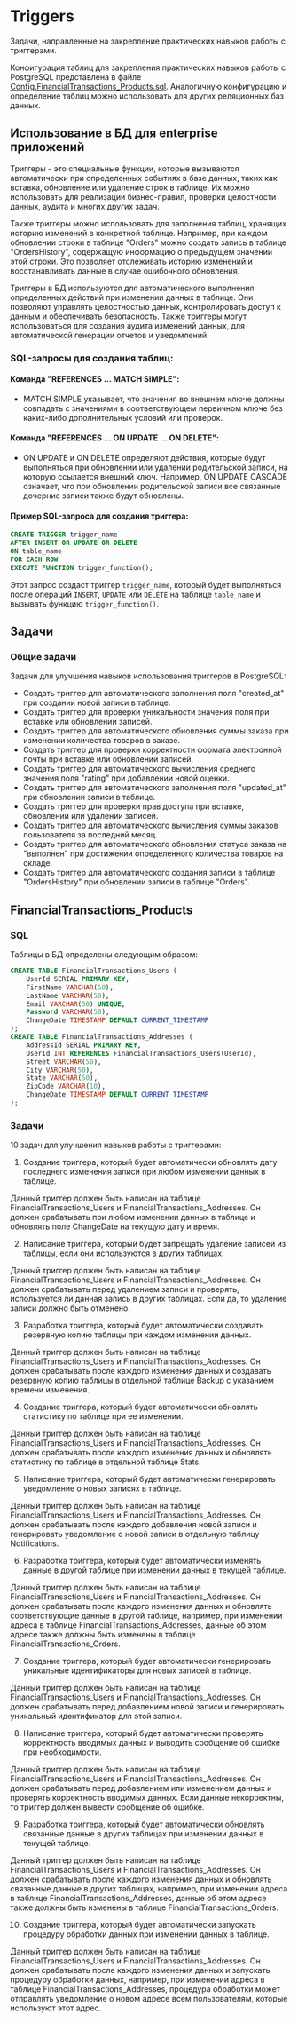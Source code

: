 # Triggers

Задачи, направленные на закрепление практических навыков работы с триггерами.

Конфигурация таблиц для закрепления практических навыков работы с PostgreSQL представлена в файле [Config.FinancialTransactions_Products.sql](../../../sql/postgresql/Config.FinancialTransactions_Products.sql). 
Аналогичную конфигурацию и определение таблиц можно использовать для других реляционных баз данных. 

## Использование в БД для enterprise приложений

Триггеры - это специальные функции, которые вызываются автоматически при определенных событиях в базе данных, таких как вставка, обновление или удаление строк в таблице. Их можно использовать для реализации бизнес-правил, проверки целостности данных, аудита и многих других задач.

Также триггеры можно использовать для заполнения таблиц, хранящих историю изменений в конкретной таблице. Например, при каждом обновлении строки в таблице "Orders" можно создать запись в таблице "OrdersHistory", содержащую информацию о предыдущем значении этой строки. Это позволяет отслеживать историю изменений и восстанавливать данные в случае ошибочного обновления.

Триггеры в БД используются для автоматического выполнения определенных действий при изменении данных в таблице. 
Они позволяют управлять целостностью данных, контролировать доступ к данным и обеспечивать безопасность. 
Также триггеры могут использоваться для создания аудита изменений данных, для автоматической генерации отчетов и уведомлений.

### SQL-запросы для создания таблиц:

#### Команда "REFERENCES ... MATCH SIMPLE":

- MATCH SIMPLE указывает, что значения во внешнем ключе должны совпадать с значениями в соответствующем первичном ключе без каких-либо дополнительных условий или проверок.

#### Команда "REFERENCES ... ON UPDATE ... ON DELETE":

- ON UPDATE и ON DELETE определяют действия, которые будут выполняться при обновлении или удалении родительской записи, на которую ссылается внешний ключ. Например, ON UPDATE CASCADE означает, что при обновлении родительской записи все связанные дочерние записи также будут обновлены.

#### Пример SQL-запроса для создания триггера:

```sql
CREATE TRIGGER trigger_name
AFTER INSERT OR UPDATE OR DELETE
ON table_name
FOR EACH ROW
EXECUTE FUNCTION trigger_function();
```

Этот запрос создаст триггер `trigger_name`, который будет выполняться после операций `INSERT`, `UPDATE` или `DELETE` на таблице `table_name` и вызывать функцию `trigger_function()`.

## Задачи

### Общие задачи 

Задачи для улучшения навыков использования триггеров в PostgreSQL:

- Создать триггер для автоматического заполнения поля "created_at" при создании новой записи в таблице.
- Создать триггер для проверки уникальности значения поля при вставке или обновлении записей.
- Создать триггер для автоматического обновления суммы заказа при изменении количества товаров в заказе.
- Создать триггер для проверки корректности формата электронной почты при вставке или обновлении записей.
- Создать триггер для автоматического вычисления среднего значения поля "rating" при добавлении новой оценки.
- Создать триггер для автоматического заполнения поля "updated_at" при обновлении записи в таблице.
- Создать триггер для проверки прав доступа при вставке, обновлении или удалении записей.
- Создать триггер для автоматического вычисления суммы заказов пользователя за последний месяц.
- Создать триггер для автоматического обновления статуса заказа на "выполнен" при достижении определенного количества товаров на складе.
- Создать триггер для автоматического создания записи в таблице "OrdersHistory" при обновлении записи в таблице "Orders".

## FinancialTransactions_Products

### SQL 

Таблицы в БД определены следующим образом:

```SQL
CREATE TABLE FinancialTransactions_Users (
    UserId SERIAL PRIMARY KEY,
    FirstName VARCHAR(50),
    LastName VARCHAR(50),
    Email VARCHAR(50) UNIQUE,
    Password VARCHAR(50),
    ChangeDate TIMESTAMP DEFAULT CURRENT_TIMESTAMP
);
CREATE TABLE FinancialTransactions_Addresses (
    AddressId SERIAL PRIMARY KEY,
    UserId INT REFERENCES FinancialTransactions_Users(UserId),
    Street VARCHAR(50),
    City VARCHAR(50),
    State VARCHAR(50),
    ZipCode VARCHAR(10),
    ChangeDate TIMESTAMP DEFAULT CURRENT_TIMESTAMP
);
```

### Задачи

10 задач для улучшения навыков работы с триггерами:

1. Создание триггера, который будет автоматически обновлять дату последнего изменения записи при любом изменении данных в таблице.

Данный триггер должен быть написан на таблице FinancialTransactions_Users и FinancialTransactions_Addresses. 
Он должен срабатывать при любом изменении данных в таблице и обновлять поле ChangeDate на текущую дату и время.

2. Написание триггера, который будет запрещать удаление записей из таблицы, если они используются в других таблицах.

Данный триггер должен быть написан на таблице FinancialTransactions_Users и FinancialTransactions_Addresses. 
Он должен срабатывать перед удалением записи и проверять, используется ли данная запись в других таблицах. Если да, то удаление записи должно быть отменено.

3. Разработка триггера, который будет автоматически создавать резервную копию таблицы при каждом изменении данных.

Данный триггер должен быть написан на таблице FinancialTransactions_Users и FinancialTransactions_Addresses. 
Он должен срабатывать после каждого изменения данных и создавать резервную копию таблицы в отдельной таблице Backup с указанием времени изменения.

4. Создание триггера, который будет автоматически обновлять статистику по таблице при ее изменении.

Данный триггер должен быть написан на таблице FinancialTransactions_Users и FinancialTransactions_Addresses. 
Он должен срабатывать после каждого изменения данных и обновлять статистику по таблице в отдельной таблице Stats.

5. Написание триггера, который будет автоматически генерировать уведомление о новых записях в таблице.

Данный триггер должен быть написан на таблице FinancialTransactions_Users и FinancialTransactions_Addresses. 
Он должен срабатывать после каждого добавления новой записи и генерировать уведомление о новой записи в отдельную таблицу Notifications.

6. Разработка триггера, который будет автоматически изменять данные в другой таблице при изменении данных в текущей таблице.

Данный триггер должен быть написан на таблице FinancialTransactions_Users и FinancialTransactions_Addresses. 
Он должен срабатывать после каждого изменения данных и обновлять соответствующие данные в другой таблице, например, при изменении адреса в таблице FinancialTransactions_Addresses, данные об этом адресе также должны быть изменены в таблице FinancialTransactions_Orders.

7. Создание триггера, который будет автоматически генерировать уникальные идентификаторы для новых записей в таблице.

Данный триггер должен быть написан на таблице FinancialTransactions_Users и FinancialTransactions_Addresses. 
Он должен срабатывать перед добавлением новой записи и генерировать уникальный идентификатор для этой записи.

8. Написание триггера, который будет автоматически проверять корректность вводимых данных и выводить сообщение об ошибке при необходимости.

Данный триггер должен быть написан на таблице FinancialTransactions_Users и FinancialTransactions_Addresses. 
Он должен срабатывать перед добавлением или изменением данных и проверять корректность вводимых данных. Если данные некорректны, то триггер должен вывести сообщение об ошибке.

9. Разработка триггера, который будет автоматически обновлять связанные данные в других таблицах при изменении данных в текущей таблице.

Данный триггер должен быть написан на таблице FinancialTransactions_Users и FinancialTransactions_Addresses. 
Он должен срабатывать после каждого изменения данных и обновлять связанные данные в других таблицах, например, при изменении адреса в таблице FinancialTransactions_Addresses, данные об этом адресе также должны быть изменены в таблице FinancialTransactions_Orders.

10. Создание триггера, который будет автоматически запускать процедуру обработки данных при изменении данных в таблице.

Данный триггер должен быть написан на таблице FinancialTransactions_Users и FinancialTransactions_Addresses. 
Он должен срабатывать после каждого изменения данных и запускать процедуру обработки данных, например, при изменении адреса в таблице FinancialTransactions_Addresses, процедура обработки может отправлять уведомление о новом адресе всем пользователям, которые используют этот адрес.
